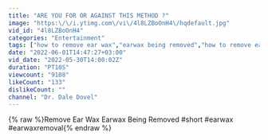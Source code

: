 ```yaml
---
title: "ARE YOU FOR OR AGAINST THIS METHOD ?"
image: "https:\/\/i.ytimg.com\/vi\/4l8LZBoOnH4\/hqdefault.jpg"
vid_id: "4l8LZBoOnH4"
categories: "Entertainment"
tags: ["how to remove ear wax","earwax being removed","how to remove earwax at home"]
date: "2022-06-01T14:47:27+03:00"
vid_date: "2022-05-30T14:00:02Z"
duration: "PT10S"
viewcount: "9108"
likeCount: "133"
dislikeCount: ""
channel: "Dr. Dale Dovel"
---
```

{% raw %}Remove Ear Wax Earwax Being Removed #short #earwax #earwaxremoval{% endraw %}

